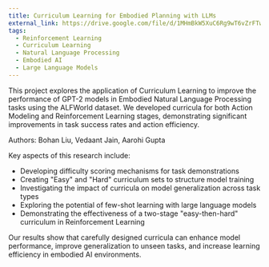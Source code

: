 ```yaml
---
title: Curriculum Learning for Embodied Planning with LLMs
external_link: https://drive.google.com/file/d/1MHmBkW5XuC6Rg9wT6vZrFTwWN7G9Ru7a/view?usp=sharing
tags:
  - Reinforcement Learning
  - Curriculum Learning
  - Natural Language Processing
  - Embodied AI
  - Large Language Models
---
```


This project explores the application of Curriculum Learning to improve the performance of GPT-2 models in Embodied Natural Language Processing tasks using the ALFWorld dataset. We developed curricula for both Action Modeling and Reinforcement Learning stages, demonstrating significant improvements in task success rates and action efficiency.

Authors: Bohan Liu, Vedaant Jain, Aarohi Gupta
<!--more-->

Key aspects of this research include:
- Developing difficulty scoring mechanisms for task demonstrations
- Creating "Easy" and "Hard" curriculum sets to structure model training
- Investigating the impact of curricula on model generalization across task types
- Exploring the potential of few-shot learning with large language models
- Demonstrating the effectiveness of a two-stage "easy-then-hard" curriculum in Reinforcement Learning

Our results show that carefully designed curricula can enhance model performance, improve generalization to unseen tasks, and increase learning efficiency in embodied AI environments.
